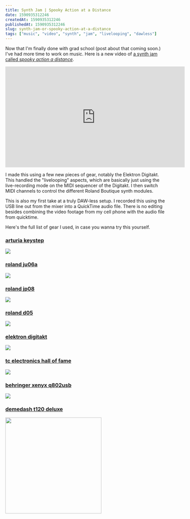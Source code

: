```yaml
---
title: Synth Jam | Spooky Action at a Distance
date: 1590935312246
createdAt: 1590935312246
publishedAt: 1590935312246
slug: synth-jam-or-spooky-action-at-a-distance
tags: ["music", "video", "synth", "jam", "livelooping", "dawless"]
---
```


Now that I'm finally done with grad school (post about that coming soon.) I've had more time to work on music. Here is a new video of [a synth jam called _spooky action a distance_](https://www.youtube.com/watch?v=xciZ0blHFZ0).

 <iframe width="560" height="315" src="https://www.youtube.com/watch?v=xciZ0blHFZ0" frameborder="0" allow="accelerometer; autoplay; encrypted-media; gyroscope; picture-in-picture" allowfullscreen></iframe>

I made this using a few new pieces of gear, notably the Elektron Digitakt. This handled the "livelooping" aspects, which are basically just using the live-recording mode on the MIDI sequencer of the Digitakt. I then switch MIDI channels to control the different Roland Boutique synth modules.

This is also my first take at a truly DAW-less setup. I recorded this using the USB line out from the mixer into a QuickTime audio file. There is no editing besides combining the video footage from my cell phone with the audio file from quicktime.

Here's the full list of gear I used, in case you wanna try this yourself.

### [arturia keystep](https://amzn.to/3eBf8OY)

<a target="_blank"  href="https://www.amazon.com/gp/product/B01BPSBU40/ref=as_li_tl?ie=UTF8&camp=1789&creative=9325&creativeASIN=B01BPSBU40&linkCode=as2&tag=omdel-20&linkId=d93ffac16af5fabdcc7ad1fdfcb4a60d"><img border="0" src="//ws-na.amazon-adsystem.com/widgets/q?_encoding=UTF8&MarketPlace=US&ASIN=B01BPSBU40&ServiceVersion=20070822&ID=AsinImage&WS=1&Format=_SL250_&tag=omdel-20" ></a><img src="//ir-na.amazon-adsystem.com/e/ir?t=omdel-20&l=am2&o=1&a=B01BPSBU40" width="1" height="1" border="0" alt="" style="border:none !important; margin:0px !important;" />

### [roland ju06a](https://amzn.to/3cjqohB)

<a target="_blank"  href="https://www.amazon.com/gp/product/B07W3146WH/ref=as_li_tl?ie=UTF8&camp=1789&creative=9325&creativeASIN=B07W3146WH&linkCode=as2&tag=omdel-20&linkId=912a260322372e8427130cda9cf28b93"><img border="0" src="//ws-na.amazon-adsystem.com/widgets/q?_encoding=UTF8&MarketPlace=US&ASIN=B07W3146WH&ServiceVersion=20070822&ID=AsinImage&WS=1&Format=_SL250_&tag=omdel-20" ></a><img src="//ir-na.amazon-adsystem.com/e/ir?t=omdel-20&l=am2&o=1&a=B07W3146WH" width="1" height="1" border="0" alt="" style="border:none !important; margin:0px !important;" />

### [roland jp08](https://amzn.to/3cm9Sx3)

<a target="_blank"  href="https://www.amazon.com/gp/product/B016NUAO0Q/ref=as_li_tl?ie=UTF8&camp=1789&creative=9325&creativeASIN=B016NUAO0Q&linkCode=as2&tag=omdel-20&linkId=bf6ed523116c95e40e0af84d769248d0"><img border="0" src="//ws-na.amazon-adsystem.com/widgets/q?_encoding=UTF8&MarketPlace=US&ASIN=B016NUAO0Q&ServiceVersion=20070822&ID=AsinImage&WS=1&Format=_SL250_&tag=omdel-20" ></a><img src="//ir-na.amazon-adsystem.com/e/ir?t=omdel-20&l=am2&o=1&a=B016NUAO0Q" width="1" height="1" border="0" alt="" style="border:none !important; margin:0px !important;" />

### [roland d05](https://amzn.to/3gBq8xN)

<a target="_blank"  href="https://www.amazon.com/gp/product/B075H7FTK4/ref=as_li_tl?ie=UTF8&camp=1789&creative=9325&creativeASIN=B075H7FTK4&linkCode=as2&tag=omdel-20&linkId=8c2b87efe8de56ca43b478f03b614268"><img border="0" src="//ws-na.amazon-adsystem.com/widgets/q?_encoding=UTF8&MarketPlace=US&ASIN=B075H7FTK4&ServiceVersion=20070822&ID=AsinImage&WS=1&Format=_SL250_&tag=omdel-20" ></a><img src="//ir-na.amazon-adsystem.com/e/ir?t=omdel-20&l=am2&o=1&a=B075H7FTK4" width="1" height="1" border="0" alt="" style="border:none !important; margin:0px !important;" />

### [elektron digitakt](https://amzn.to/2XJZuKr)

<a target="_blank"  href="https://www.amazon.com/gp/product/B06XPYC3BJ/ref=as_li_tl?ie=UTF8&camp=1789&creative=9325&creativeASIN=B06XPYC3BJ&linkCode=as2&tag=omdel-20&linkId=6cefc6df2f1bd4e77c52e94d7c12680a"><img border="0" src="//ws-na.amazon-adsystem.com/widgets/q?_encoding=UTF8&MarketPlace=US&ASIN=B06XPYC3BJ&ServiceVersion=20070822&ID=AsinImage&WS=1&Format=_SL250_&tag=omdel-20" ></a><img src="//ir-na.amazon-adsystem.com/e/ir?t=omdel-20&l=am2&o=1&a=B06XPYC3BJ" width="1" height="1" border="0" alt="" style="border:none !important; margin:0px !important;" />

### [tc electronics hall of fame](https://amzn.to/2TUwoaa)

<a target="_blank"  href="https://www.amazon.com/gp/product/B06XF9BNHN/ref=as_li_tl?ie=UTF8&camp=1789&creative=9325&creativeASIN=B06XF9BNHN&linkCode=as2&tag=omdel-20&linkId=88388644426fffa580c67d9e3e1745c8"><img border="0" src="//ws-na.amazon-adsystem.com/widgets/q?_encoding=UTF8&MarketPlace=US&ASIN=B06XF9BNHN&ServiceVersion=20070822&ID=AsinImage&WS=1&Format=_SL250_&tag=omdel-20" ></a><img src="//ir-na.amazon-adsystem.com/e/ir?t=omdel-20&l=am2&o=1&a=B06XF9BNHN" width="1" height="1" border="0" alt="" style="border:none !important; margin:0px !important;" />

### [behringer xenyx q802usb](https://amzn.to/2XJ7awy)

<a target="_blank"  href="https://www.amazon.com/gp/product/B000J5XS3C/ref=as_li_tl?ie=UTF8&camp=1789&creative=9325&creativeASIN=B000J5XS3C&linkCode=as2&tag=omdel-20&linkId=e6ff14d4a40e245d02df9ef93c1a9f71"><img border="0" src="//ws-na.amazon-adsystem.com/widgets/q?_encoding=UTF8&MarketPlace=US&ASIN=B000J5XS3C&ServiceVersion=20070822&ID=AsinImage&WS=1&Format=_SL250_&tag=omdel-20" ></a><img src="//ir-na.amazon-adsystem.com/e/ir?t=omdel-20&l=am2&o=1&a=B000J5XS3C" width="1" height="1" border="0" alt="" style="border:none !important; margin:0px !important;" />

### [demedash t120 deluxe](https://www.demedasheffects.com/pages/t-120-videotape-echo)

<a href="https://www.demedasheffects.com/pages/t-120-videotape-echo"><img src="https://res.cloudinary.com/reverb-sites/image/upload/t_gallery/b3uqqujwt02aspvmwjha.jpg" width=300 /></a>

